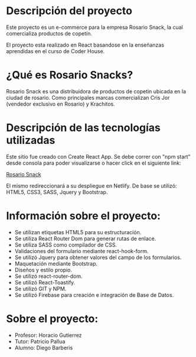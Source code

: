 # Descripción del proyecto
Este proyecto es un e-commerce para la empresa Rosario Snack, la cual comercializa productos de copetín.

El proyecto esta realizado en React basandose en la enseñanzas aprendidas en el curso de Coder House.


# ¿Qué es Rosario Snacks?
Rosario Snack es una distribuidora de productos de copetin ubicada en la ciudad de rosario. Como principales marcas comercializan Cris Jor (vendedor exclusivo en Rosario) y Krachitos.

# Descripción de las tecnologías utilizadas
Este sitio fue creado con Create React App. Se debe correr con "npm start" desde consola para poder visualizarse o hacer click en el siguiente link:

[Rosario Snack](https://rosario-snack.netlify.app/)

El mismo redireccionará a su despliegue en Netlify. De base se utilizó: HTML5, CSS3, SASS, Jquery y Bootstrap.

# Información sobre el proyecto:
* Se utilizan etiquetas HTML5 para su estructuración.
* Se utiliza React Router Dom para generar rutas de enlace.
* Se utiliza SASS como compilador de CSS.
* Validaciones del formulario mediante react-hook-form.
* Se utilizó Jquery para obtener valores del campo de los formularios.
* Maquetación mediante Bootstrap.
* Diseños y estilo propio.
* Se utilizó react-router-dom.
* Se utilizó React-Toastify.
* Se utilizó GIT y NPM.
* Se utilizó Firebase para creación e integración de Base de Datos.

# Sobre el proyecto:
* Profesor: Horacio Gutierrez
* Tutor: Patricio Pallua
* Alumno: Diego Barberis
